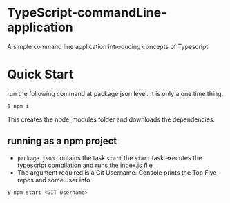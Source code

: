 # TypeScript-commandLine-application
A simple command line application introducing concepts of Typescript

# Quick Start
run the following command at package.json level. It is only a one time thing. 

```sh 
$ npm i
```
This creates the node_modules folder and downloads the dependencies. 

## running as a npm project
- `package.json` contains the task `start`
 the `start` task executes the typescript compilation and runs the index.js file
- The argument required is a Git Username. Console prints the Top Five repos and some user info

```sh 
$ npm start <GIT Username>
```

